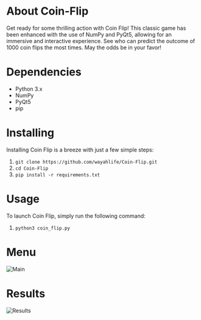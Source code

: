 # About Coin-Flip
Get ready for some thrilling action with Coin Flip! This classic game has been enhanced with the use of NumPy and PyQt5, allowing for an immersive and interactive experience. See who can predict the outcome of 1000 coin flips the most times. May the odds be in your favor! <br>

# Dependencies 
* Python 3.x <br>
* NumPy
* PyQt5
* pip

# Installing
Installing Coin Flip is a breeze with just a few simple steps: <br>
1. ```git clone https://github.com/wayahlife/Coin-Flip.git```
2. ```cd Coin-Flip```
3. ```pip install -r requirements.txt```

# Usage
To launch Coin Flip, simply run the following command: <br>
1. ```python3 coin_flip.py```

# Menu
![Main](https://user-images.githubusercontent.com/101604552/211120842-99c98d6f-8049-4f1f-87cc-5ffaf2d6a4d8.png) <br>

# Results <br>
![Results](https://user-images.githubusercontent.com/101604552/211120884-e4619be3-b56b-4c50-82fd-222a62cc4843.png) <br>
